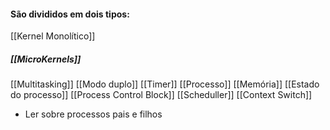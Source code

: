 #### São divididos em dois tipos:
[[Kernel Monolítico]]
##### [[MicroKernels]]


[[Multitasking]]
[[Modo duplo]]
[[Timer]]
[[Processo]]
[[Memória]]
[[Estado do processo]]
[[Process Control Block]]
[[Scheduller]]
[[Context Switch]]

- Ler sobre processos pais e filhos
